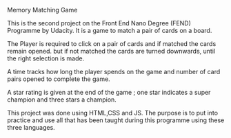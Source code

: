 Memory Matching Game 

This is the second project on the Front End Nano Degree (FEND) Programme by Udacity. 
It is a game to match a pair of cards on a board. 

The Player is required to click on a pair of cards and if matched the cards remain opened. 
but if not matched the cards are turned downwards, until the right selection is made. 

A time tracks how long the player spends on the game and number of card pairs opened to complete the game.

A star rating is given at the end of the game ; one star indicates a super champion and three stars a champion.

This project was done using HTML,CSS and JS. The purpose is to put into practice and use all that has been taught during this programme using these three languages. 
